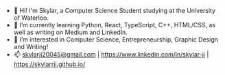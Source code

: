 - 👋 Hi! I'm Skylar, a Computer Science Student studying at the University of Waterloo.
- 🌱 I’m currently learning Python, React, TypeScript, C++, HTML/CSS, as well as writing on Medium and LinkedIn.
- 💞️ I’m interested in Computer Science, Entrepreneurship, Graphic Design and Writing!
- 📫 skylarji20045@gmail.com | https://www.linkedin.com/in/skylar-ji | https://skylarrji.github.io/

<!---
Skylarrji/Skylarrji is a ✨ special ✨ repository because its `README.md` (this file) appears on your GitHub profile.
You can click the Preview link to take a look at your changes.
--->
